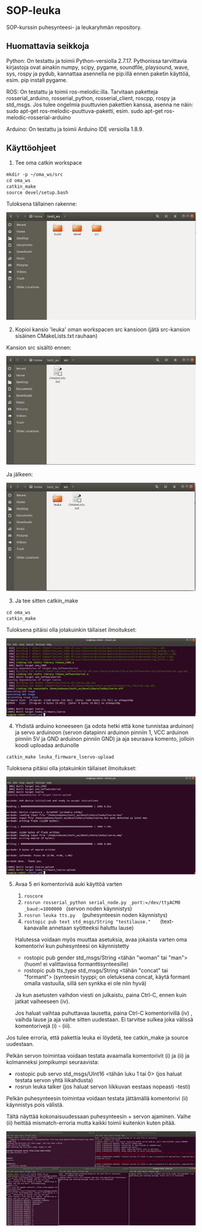# SOP-leuka
SOP-kurssin puhesynteesi- ja leukaryhmän repository.

## Huomattavia seikkoja

Python: On testattu ja toimii Python-versiolla 2.7.17. Pythonissa tarvittavia kirjastoja ovat ainakin numpy, scipy, pygame, soundfile, playsound, wave, sys, rospy ja pydub, kannattaa asennella ne pip:illä ennen paketin käyttöä, esim. pip install pygame.

ROS: On testattu ja toimii ros-melodic:illa. Tarvitaan paketteja rosserial_arduino, rosserial_python, rosserial_client, roscpp, rospy ja std_msgs. Jos tulee ongelmia puuttuvien pakettien kanssa, asenna ne näin: sudo apt-get ros-melodic-puuttuva-paketti, esim. sudo apt-get ros-melodic-rosserial-arduino

Arduino: On testattu ja toimii Arduino IDE versiolla 1.8.9. 


## Käyttöohjeet

1. Tee oma catkin workspace
  ```
mkdir -p ~/oma_ws/src
cd oma_ws
catkin_make
source devel/setup.bash
  ```
Tuloksena tällainen rakenne:

![Vaihe 1](img/vaihe1.PNG)

2. Kopioi kansio 'leuka' oman workspacen src kansioon (jätä src-kansion sisäinen CMakeLists.txt rauhaan) 

Kansion src sisältö ennen:

![Vaihe 2](img/vaihe2.PNG)

Ja jälkeen:

![Vaihe 3](img/vaihe3.PNG)

3. Ja tee sitten catkin_make 

```
cd oma_ws
catkin_make
```
Tuloksena pitäisi olla jotakuinkin tällaiset ilmoitukset:

![Vaihe 4](img/vaihe4.PNG)


4. Yhdistä arduino koneeseen (ja odota hetki että kone tunnistaa arduinon) ja servo arduinoon (servon datapinni arduinon pinniin 1, VCC arduinon pinniin 5V ja GND arduinon pinniin GND) ja aja seuraava komento, jolloin koodi uploadaa arduinolle
```
catkin_make leuka_firmware_lservo-upload
```
Tuloksena pitäisi olla jotakuinkin tällaiset ilmoitukset:

![Vaihe 5](img/vaihe5.PNG)

5. Avaa 5 eri komentoriviä auki käyttöä varten
	1.  ```roscore ```
	2.  ``` rosrun rosserial_python serial_node.py _port:=/dev/ttyACM0 _baud:=1000000  ```   (servon noden käynnistys)
	3.  ```rosrun leuka tts.py  ```   (puhesynteesin noden käynnistys)
	4.  ```rostopic pub text std_msgs/String "testilause."   ```  (text-kanavalle annetaan syötteeksi haluttu lause)

	Halutessa voidaan myös muuttaa asetuksia, avaa jokaista varten oma komentorivi kun puhesynteesi on käynnistetty
	- rostopic pub gender std_msgs/String <tähän "woman" tai "man"> (huom! ei valittavissa formanttisynteesille)
	- rostopic pub tts_type std_msgs/String <tähän "concat" tai "formant"> (synteesin tyyppi; on oletuksena concat, käytä formant omalla vastuulla, sillä sen synkka ei ole niin hyvä)
	
	Ja kun asetusten vaihdon viesti on julkaistu, paina Ctrl-C, ennen kuin jatkat vaiheeseen (iv).
	
	Jos haluat vaihtaa puhuttavaa lausetta, paina Ctrl-C komentorivillä (iv) , vaihda lause ja aja vaihe sitten uudestaan. Ei tarvitse sulkea joka välissä komentorivejä (i) - (iii).


Jos tulee erroria, että pakettia leuka ei löydetä, tee catkin_make ja source uudestaan. 

Pelkän servon toimintaa voidaan testata avaamalla komentorivit (i) ja (ii) ja kolmanneksi jompikumpi seuraavista:
- rostopic pub servo std_msgs/UInt16 <tähän luku 1 tai 0> (jos haluat testata servon yhtä liikahdusta)
- rosrun leuka talker   (jos haluat servon liikkuvan eestaas nopeasti -testi)

Pelkän puhesynteesin toimintaa voidaan testata jättämällä komentorivi (ii) käynnistys pois välistä.

Tältä näyttää kokonaisuudessaan puhesynteesin + servon ajaminen. Vaihe (ii) heittää mismatch-erroria mutta kaikki toimii kuitenkin kuten pitää. 

![Vaihe 6](img/vaihe6.PNG)





